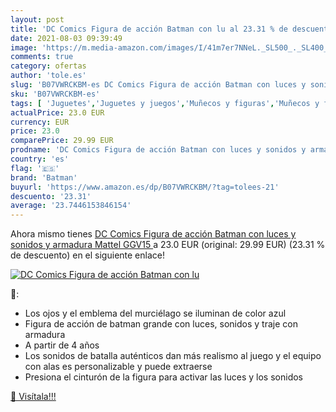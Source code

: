 ```yaml
---
layout: post
title: 'DC Comics Figura de acción Batman con lu al 23.31 % de descuento'
date: 2021-08-03 09:39:49
image: 'https://m.media-amazon.com/images/I/41m7er7NNeL._SL500_._SL400_.jpg'
comments: true
category: ofertas
author: 'tole.es'
slug: 'B07VWRCKBM-es DC Comics Figura de acción Batman con luces y sonidos y...'
sku: 'B07VWRCKBM-es'
tags: [ 'Juguetes','Juguetes y juegos','Muñecos y figuras','Muñecos y figuras de acción','batman','mattel', ]
actualPrice: 23.0 EUR
currency: EUR
price: 23.0
comparePrice: 29.99 EUR
prodname: 'DC Comics Figura de acción Batman con luces y sonidos y armadura  Mattel GGV15 '
country: 'es'
flag: '🇪🇸'
brand: 'Batman'
buyurl: 'https://www.amazon.es/dp/B07VWRCKBM/?tag=tolees-21'
descuento: '23.31'
average: '23.7446153846154'
---
```


Ahora mismo tienes [DC Comics Figura de acción Batman con luces y sonidos y armadura  Mattel GGV15 ](https://www.amazon.es/dp/B07VWRCKBM/?tag=tolees-21) a 23.0 EUR (original: 29.99 EUR) (23.31 %  de descuento) en el siguiente enlace!

[![DC Comics Figura de acción Batman con lu](https://m.media-amazon.com/images/I/41m7er7NNeL._SL500_._SL400_.jpg)](https://www.amazon.es/dp/B07VWRCKBM/?tag=tolees-21)

🔎:

- Los ojos y el emblema del murciélago se iluminan de color azul
- Figura de acción de batman grande con luces, sonidos y traje con armadura
- A partir de 4 años
- Los sonidos de batalla auténticos dan más realismo al juego y el equipo con alas es personalizable y puede extraerse
- Presiona el cinturón de la figura para activar las luces y los sonidos

[🛒 Visítala!!!](https://www.amazon.es/dp/B07VWRCKBM/?tag=tolees-21)
